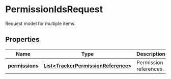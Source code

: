 

# PermissionIdsRequest

Request model for multiple items.

## Properties

Name | Type | Description | Notes
------------ | ------------- | ------------- | -------------
**permissions** | [**List&lt;TrackerPermissionReference&gt;**](TrackerPermissionReference.md) | Permission references. |  [optional]



